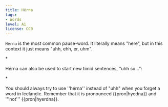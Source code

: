 ```yaml
---
title: Hérna
tags:
- Words
level: A1
license: CC0
---
```


`Hérna` is the most common pause-word. It literally means "here", but in this context it just means "uhh, ehh, er, uhm".

*<Audio src="DzeR.mp3" inline/> `Ég veit ekki alveg, '''hérna''', hvenær þetta verður búið.`
*<Audio src="gU6M.mp3" inline/> `Og hún, '''hérna''', sagði bara nei.`
*<Audio src="581W.mp3" inline/> `[[Heyrðu]], ég er, '''hérna''', að halda, '''hérna''', partí, '''hérna''', á sunnudaginn.`
**Note that this example is not an exaggeration, many people do put this many pauses in their sentences when they are trying to find the words. Icelanders do not notice ''hérna'' any more than English speakers notice ''uhh''s.

Hérna can also be used to start new timid sentences, "uhh so...":

*<Audio src="BR_j.mp3" inline/> `'''Hérna''', er þessi Ívar frændi þinn?`

You should always try to use ''hérna'' instead of "uhh" when you forget a word in Icelandic. Remember that it is pronounced {{pron|hyedna}} and '''not''' {{pron|hyerdna}}.
